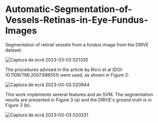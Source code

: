 # Automatic-Segmentation-of-Vessels-Retinas-in-Eye-Fundus-Images
Segmentation of retinal vessels from a fundus image from the DRIVE dataset.

![Captura de ecrã 2023-03-03 021335](https://user-images.githubusercontent.com/94623508/222617188-2e30f1b5-9ff2-4890-9a70-6d9b9037f7d3.png)


The procedures advised in the article by Ricci et al (DOI: 10.1109/TMI.2007.898551) were used, as shown in Figure 2:

![Captura de ecrã 2023-03-03 020944](https://user-images.githubusercontent.com/94623508/222613694-d28a5780-68d3-40a0-ad99-cc84331ba1a7.png)


This work implements several features and an SVM. The segmentation results are presented in Figure 3 (a) and the DRIVE's ground truth is in Figure 3 (b).

![Captura de ecrã 2023-03-03 020321](https://user-images.githubusercontent.com/94623508/222613400-2025e7b7-4637-4728-895e-6e4b5adc1194.png)


